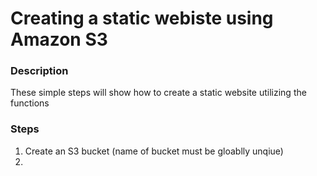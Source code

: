 # Creating a static webiste using Amazon S3
### Description
These simple steps will show how to create a static website utilizing the functions  
### Steps
1. Create an S3 bucket (name of bucket must be gloablly unqiue)
2. 
